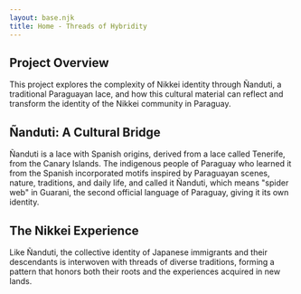 ```yaml
---
layout: base.njk
title: Home - Threads of Hybridity
---
```


<section>
    <h2>Project Overview</h2>
    <p>This project explores the complexity of Nikkei identity through Ñanduti, a traditional Paraguayan lace, and how this cultural material can reflect and transform the identity of the Nikkei community in Paraguay.</p>
</section>

<section>
    <h2>Ñanduti: A Cultural Bridge</h2>
    <p>Ñanduti is a lace with Spanish origins, derived from a lace called Tenerife, from the Canary Islands. The indigenous people of Paraguay who learned it from the Spanish incorporated motifs inspired by Paraguayan scenes, nature, traditions, and daily life, and called it Ñanduti, which means "spider web" in Guarani, the second official language of Paraguay, giving it its own identity.</p>
</section>

<section>
    <h2>The Nikkei Experience</h2>
    <p>Like Ñanduti, the collective identity of Japanese immigrants and their descendants is interwoven with threads of diverse traditions, forming a pattern that honors both their roots and the experiences acquired in new lands.</p>
</section>
